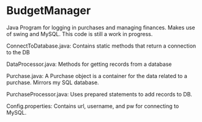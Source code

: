 # BudgetManager
Java Program for logging in purchases and managing finances. Makes use of swing and MySQL. This code is still a work in progress. 

 
 
 ConnectToDatabase.java: Contains static methods that return a connection to the DB
 
 DataProcessor.java: Methods for getting records from a database
 
 Purchase.java: A Purchase object is a container for the data related to a purchase.  Mirrors my SQL database.
 
 PurchaseProcessor.java: Uses prepared statements to add records to DB.
 
 Config.properties: Contains url, username, and pw for connecting to MySQL.



	
